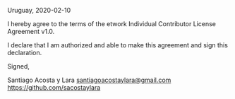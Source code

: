 Uruguay, 2020-02-10

I hereby agree to the terms of the etwork Individual Contributor License
Agreement v1.0.

I declare that I am authorized and able to make this agreement and sign this
declaration.

Signed,

Santiago Acosta y Lara santiagoacostaylara@gmail.com https://github.com/sacostaylara
